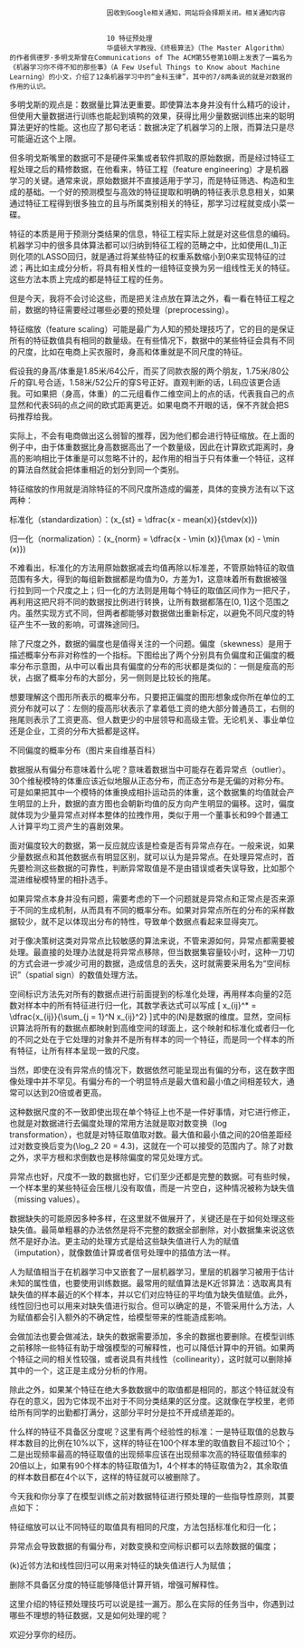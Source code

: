 
                            
                            因收到Google相关通知，网站将会择期关闭。相关通知内容
                            
                            
                            10 特征预处理
                            华盛顿大学教授、《终极算法》（The Master Algorithm）的作者佩德罗·多明戈斯曾在Communications of The ACM第55卷第10期上发表了一篇名为《机器学习你不得不知的那些事》（A Few Useful Things to Know about Machine Learning）的小文，介绍了12条机器学习中的“金科玉律”，其中的7/8两条说的就是对数据的作用的认识。

多明戈斯的观点是：数据量比算法更重要。即使算法本身并没有什么精巧的设计，但使用大量数据进行训练也能起到填鸭的效果，获得比用少量数据训练出来的聪明算法更好的性能。这也应了那句老话：数据决定了机器学习的上限，而算法只是尽可能逼近这个上限。

但多明戈斯嘴里的数据可不是硬件采集或者软件抓取的原始数据，而是经过特征工程处理之后的精修数据，在他看来，特征工程（feature engineering）才是机器学习的关键。通常来说，原始数据并不直接适用于学习，而是特征筛选、构造和生成的基础。一个好的预测模型与高效的特征提取和明确的特征表示息息相关，如果通过特征工程得到很多独立的且与所属类别相关的特征，那学习过程就变成小菜一碟。

特征的本质是用于预测分类结果的信息，特征工程实际上就是对这些信息的编码。机器学习中的很多具体算法都可以归纳到特征工程的范畴之中，比如使用\(L_1\)正则化项的LASSO回归，就是通过将某些特征的权重系数缩小到0来实现特征的过滤；再比如主成分分析，将具有相关性的一组特征变换为另一组线性无关的特征。这些方法本质上完成的都是特征工程的任务。

但是今天，我将不会讨论这些，而是把关注点放在算法之外，看一看在特征工程之前，数据的特征需要经过哪些必要的预处理（preprocessing）。

特征缩放（feature scaling）可能是最广为人知的预处理技巧了，它的目的是保证所有的特征数值具有相同的数量级。在有些情况下，数据中的某些特征会具有不同的尺度，比如在电商上买衣服时，身高和体重就是不同尺度的特征。

假设我的身高/体重是1.85米/64公斤，而买了同款衣服的两个朋友，1.75米/80公斤的穿L号合适，1.58米/52公斤的穿S号正好。直观判断的话，L码应该更合适我。可如果把（身高，体重）的二元组看作二维空间上的点的话，代表我自己的点显然和代表S码的点之间的欧式距离更近。如果电商不开眼的话，保不齐就会把S码推荐给我。

实际上，不会有电商做出这么弱智的推荐，因为他们都会进行特征缩放。在上面的例子中，由于体重数据比身高数据高出了一个数量级，因此在计算欧式距离时，身高的影响相比于体重是可以忽略不计的，起作用的相当于只有体重一个特征，这样的算法自然就会把体重相近的划分到同一个类别。

特征缩放的作用就是消除特征的不同尺度所造成的偏差，具体的变换方法有以下这两种：


标准化（standardization）：\(x_{st} = \\dfrac{x - mean(x)}{stdev(x)}\)

归一化（normalization）：\(x_{norm} = \\dfrac{x - \\min (x)}{\\max (x) - \\min (x)}\)


不难看出，标准化的方法用原始数据减去均值再除以标准差，不管原始特征的取值范围有多大，得到的每组新数据都是均值为0，方差为1，这意味着所有数据被强行拉到同一个尺度之上；归一化的方法则是用每个特征的取值区间作为一把尺子，再利用这把尺将不同的数据按比例进行转换，让所有数据都落在[0, 1]这个范围之内。虽然实现方式不同，但两者都能够对数据做出重新标定，以避免不同尺度的特征产生不一致的影响，可谓殊途同归。

除了尺度之外，数据的偏度也是值得关注的一个问题。偏度（skewness）是用于描述概率分布非对称性的一个指标。下图给出了两个分别具有负偏度和正偏度的概率分布示意图，从中可以看出具有偏度的分布的形状都是类似的：一侧是瘦高的形状，占据了概率分布的大部分，另一侧则是比较长的拖尾。

想要理解这个图形所表示的概率分布，只要把正偏度的图形想象成你所在单位的工资分布就可以了：左侧的瘦高形状表示了拿着低工资的绝大部分普通员工，右侧的拖尾则表示了工资更高、但人数更少的中层领导和高级主管。无论机关、事业单位还是企业，工资的分布大抵都是这样。



不同偏度的概率分布（图片来自维基百科）

数据服从有偏分布意味着什么呢？意味着数据当中可能存在着异常点（outlier）。30个维秘模特的体重应该近似地服从正态分布，而正态分布是无偏的对称分布。可是如果把其中一个模特的体重换成相扑运动员的体重，这个数据集的均值就会产生明显的上升，数据的直方图也会朝新均值的反方向产生明显的偏移。这时，偏度就体现为少量异常点对样本整体的拉拽作用，类似于用一个董事长和99个普通工人计算平均工资产生的喜剧效果。

面对偏度较大的数据，第一反应就应该是检查是否有异常点存在。一般来说，如果少量数据点和其他数据点有明显区别，就可以认为是异常点。在处理异常点时，首先要检测这些数据的可靠性，判断异常取值是不是由错误或者失误导致，比如那个混进维秘模特里的相扑选手。

如果异常点本身并没有问题，需要考虑的下一个问题就是异常点和正常点是否来源于不同的生成机制，从而具有不同的概率分布。如果对异常点所在的分布的采样数据较少，就不足以体现出分布的特性，导致单个数据点看起来显得突兀。

对于像决策树这类对异常点比较敏感的算法来说，不管来源如何，异常点都需要被处理。最直接的处理办法就是将异常点移除，但当数据集容量较小时，这种一刀切的方式会进一步减少可用的数据，造成信息的丢失，这时就需要采用名为“空间标识”（spatial sign）的数值处理方法。

空间标识方法先对所有的数据点进行前面提到的标准化处理，再用样本向量的2范数对样本中的所有特征进行归一化，其数学表达式可以写成
\[ x_{ij}^\* = \\dfrac{x_{ij}}{\\sum_{j = 1}^N x_{ij}^2} \]式中的\(N\)是数据的维度。显然，空间标识算法将所有的数据点都映射到高维空间的球面上，这个映射和标准化或者归一化的不同之处在于它处理的对象并不是所有样本的同一个特征，而是同一个样本的所有特征，让所有样本呈现一致的尺度。

当然，即使在没有异常点的情况下，数据依然可能呈现出有偏的分布，这在数字图像处理中并不罕见。有偏分布的一个明显特点是最大值和最小值之间相差较大，通常可以达到20倍或者更高。

这种数据尺度的不一致即使出现在单个特征上也不是一件好事情，对它进行修正，也就是对数据进行去偏度处理的常用方法就是取对数变换（log transformation），也就是对特征取值取对数。最大值和最小值之间的20倍差距经过对数变换后变为\(\\log_2 20 = 4.3\)，这就在一个可以接受的范围内了。除了对数之外，求平方根和求倒数也是移除偏度的常见处理方式。

异常点也好，尺度不一致的数据也好，它们至少还都是完整的数据。可有些时候，一个样本里的某些特征会压根儿没有取值，而是一片空白，这种情况被称为缺失值（missing values）。

数据缺失的可能原因多种多样，在这里就不做展开了，关键还是在于如何处理这些缺失值。最简单粗暴的办法依然是将不完整的数据全部删除，对小数据集来说这依然不是好办法。更主动的处理方式是给这些缺失值进行人为的赋值（imputation），就像数值计算或者信号处理中的插值方法一样。

人为赋值相当于在机器学习中又嵌套了一层机器学习，里层的机器学习被用于估计未知的属性值，也要使用训练数据。最常用的赋值算法是K近邻算法：选取离具有缺失值的样本最近的K个样本，并以它们对应特征的平均值为缺失值赋值。此外，线性回归也可以用来对缺失值进行拟合。但可以确定的是，不管采用什么方法，人为赋值都会引入额外的不确定性，给模型带来的性能造成影响。

会做加法也要会做减法，缺失的数据需要添加，多余的数据也要删除。在模型训练之前移除一些特征有助于增强模型的可解释性，也可以降低计算中的开销。如果两个特征之间的相关性较强，或者说具有共线性（collinearity），这时就可以删除掉其中的一个，这正是主成分分析的作用。

除此之外，如果某个特征在绝大多数数据中的取值都是相同的，那这个特征就没有存在的意义，因为它体现不出对于不同分类结果的区分度。这就像在学校里，老师给所有同学的出勤都打满分，这部分平时分是拉不开成绩差距的。

什么样的特征不具备区分度呢？这里有两个经验性的标准：一是特征取值的总数与样本数目的比例在10%以下，这样的特征在100个样本里的取值数目不超过10个；二是出现频率最高的特征取值的出现频率应该在出现频率次高的特征取值频率的20倍以上，如果有90个样本的特征取值为1，4个样本的特征取值为2，其余取值的样本数目都在4个以下，这样的特征就可以被删除了。

今天我和你分享了在模型训练之前对数据特征进行预处理的一些指导性原则，其要点如下：


特征缩放可以让不同特征的取值具有相同的尺度，方法包括标准化和归一化；

异常点会导致数据的有偏分布，对数变换和空间标识都可以去除数据的偏度；

\(k\)近邻方法和线性回归可以用来对特征的缺失值进行人为赋值；

删除不具备区分度的特征能够降低计算开销，增强可解释性。


这里介绍的特征预处理技巧可以说是挂一漏万。那么在实际的任务当中，你遇到过哪些不理想的特征数据，又是如何处理的呢？

欢迎分享你的经历。



                        
                        
                            